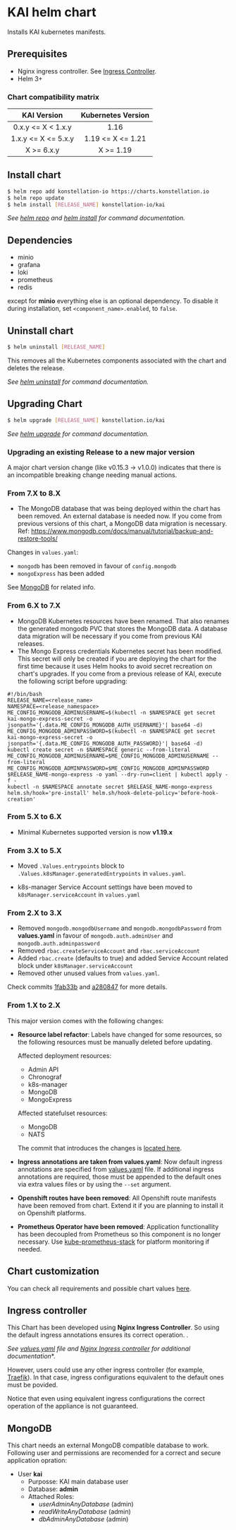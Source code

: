 # KAI helm chart

Installs KAI kubernetes manifests.

## Prerequisites

* Nginx ingress controller. See [Ingress Controller](#ingress-controller).
* Helm 3+

### Chart compatibility matrix

|     KAI Version     | Kubernetes Version |
|:-------------------:|:------------------:|
|  0.x.y <= X < 1.x.y |        1.16        |
| 1.x.y <= X <= 5.x.y |  1.19 <= X <= 1.21 |
|      X >= 6.x.y     |      X >= 1.19     |

## Install chart
```bash
$ helm repo add konstellation-io https://charts.konstellation.io
$ helm repo update
$ helm install [RELEASE_NAME] konstellation-io/kai
```

*See [helm repo](https://helm.sh/docs/helm/helm_repo/) and [helm install](https://helm.sh/docs/helm/helm_install/) for command documentation.*

## Dependencies

* minio
* grafana
* loki
* prometheus
* redis

except for **minio** everything else is an optional dependency. To disable it during installation, set `<component_name>.enabled`, to `false`.

## Uninstall chart

```bash
$ helm uninstall [RELEASE_NAME]
```

This removes all the Kubernetes components associated with the chart and deletes the release.

*See [helm uninstall](https://helm.sh/docs/helm/helm_uninstall/) for command documentation.*

## Upgrading Chart

```bash
$ helm upgrade [RELEASE_NAME] konstellation.io/kai
```

*See [helm upgrade](https://helm.sh/docs/helm/helm_upgrade/) for command documentation.*

### Upgrading an existing Release to a new major version

A major chart version change (like v0.15.3 -> v1.0.0) indicates that there is an incompatible breaking change needing
manual actions.

### From 7.X to 8.X

* The MongoDB database that was being deployed within the chart has been removed. An external database is needed now. If you come from previous versions of this chart, a MongoDB data migration is necessary. Ref: https://www.mongodb.com/docs/manual/tutorial/backup-and-restore-tools/

Changes in `values.yaml`:

* `mongodb` has been removed in favour of `config.mongodb`
* `mongoExpress` has been added

See [MongoDB](#mongodb) for related info.

### From 6.X to 7.X

* MongoDB Kubernetes resources have been renamed. That also renames the generated mongodb PVC that stores the MongoDB data. A database data migration will be necessary if you come from previous KAI releases.
* The Mongo Express credentials Kubernetes secret has been modified. This secret will only be created if you are deploying the chart for the first time because it uses Helm hooks to avoid secret recreation on chart's upgrades. If you come from a previous release of KAI, execute the following script before upgrading:

```shell
#!/bin/bash
RELEASE_NAME=<release_name>
NAMESPACE=<release_namespace>
ME_CONFIG_MONGODB_ADMINUSERNAME=$(kubectl -n $NAMESPACE get secret kai-mongo-express-secret -o jsonpath='{.data.ME_CONFIG_MONGODB_AUTH_USERNAME}'| base64 -d)
ME_CONFIG_MONGODB_ADMINPASSWORD=$(kubectl -n $NAMESPACE get secret kai-mongo-express-secret -o jsonpath='{.data.ME_CONFIG_MONGODB_AUTH_PASSWORD}'| base64 -d)
kubectl create secret -n $NAMESPACE generic --from-literal ME_CONFIG_MONGODB_ADMINUSERNAME=$ME_CONFIG_MONGODB_ADMINUSERNAME --from-literal ME_CONFIG_MONGODB_ADMINPASSWORD=$ME_CONFIG_MONGODB_ADMINPASSWORD $RELEASE_NAME-mongo-express -o yaml --dry-run=client | kubectl apply -f -
kubectl -n $NAMESPACE annotate secret $RELEASE_NAME-mongo-express helm.sh/hook='pre-install' helm.sh/hook-delete-policy='before-hook-creation'
```

### From 5.X to 6.X

* Minimal Kubernetes supported version is now **v1.19.x**

### From 3.X to 5.X

* Moved `.Values.entrypoints` block to `.Values.k8sManager.generatedEntrypoints` in `values.yaml`.

* k8s-manager Service Account settings have been moved to `k8sManager.serviceAccount` in `values.yaml`

### From 2.X to 3.X

* Removed `mongodb.mongodbUsername` and `mongodb.mongodbPassword` from **values.yaml** in favour of `mongodb.auth.adminUser` and `mongodb.auth.adminpassword`
* Removed `rbac.createServiceAccount` and `rbac.serviceAccount`
* Added `rbac.create` (defaults to true) and added Service Account related block under `k8sManager.serviceAccount`
* Removed other unused values from `values.yaml`.

Check commits [1fab33b](https://github.com/konstellation-io/kai/pull/593/commits/1fab33b8351cae317753017373ac2dab4817c36f) and [a280847](https://github.com/konstellation-io/kai/pull/598/commits/59e7365350d67d30984a2554a28d0241cf74f13e) for more details.

### From 1.X to 2.X

This major version comes with the following changes:
* **Resource label refactor**: Labels have changed for some resources, so the following resources must be manually deleted before updating.

    Affected deployment resources:
    * Admin API
    * Chronograf
    * k8s-manager
    * MongoDB
    * MongoExpress

    Affected statefulset resources:
    * MongoDB
    * NATS

    The commit that introduces the changes is [located here](https://github.com/konstellation-io/kai/pull/585).

* **Ingress annotations are taken from values.yaml**: Now default ingress annotations are specified from [values.yaml](values.yaml) file. If additional ingress annotations are required, those must be appended to the default ones via extra values files or by using the `--set` argument.

* **Openshift routes have been removed**: All Openshift route manifests have been removed from chart. Extend it if you are planning to install it on Openshift platforms.

* **Prometheus Operator have been removed**: Application functionallity has been decoupled from Prometheus so this component is no longer necessary. Use [kube-prometheus-stack](https://github.com/prometheus-community/helm-charts/tree/main/charts/kube-prometheus-stack) for platform monitoring if needed.

## Chart customization
You can check all requirements and possible chart values [here](./CHART.md).

## Ingress controller

This Chart has been developed using **Nginx Ingress Controller**. So using the default ingress annotations ensures its correct operation. .

*See [values.yaml](values.yaml) file and [Nginx Ingress controller](https://kubernetes.github.io/ingress-nginx/) for additional documentation**.

However, users could use any other ingress controller (for example, [Traefik](https://doc.traefik.io/traefik/providers/kubernetes-ingress/)). In that case, ingress configurations equivalent to the default ones must be povided.

Notice that even using equivalent ingress configurations the correct operation of the appliance is not guaranteed.

## MongoDB

This chart needs an external MongoDB compatible database to work. Following user and permissions are recomended for a correct and secure application opration:

* User **kai**
  * Purposse: KAI main database user
  * Database: **admin**
  * Attached Roles:
    * *userAdminAnyDatabase* (admin)
    * *readWriteAnyDatabase* (admin)
    * *dbAdminAnyDatabase* (admin)
